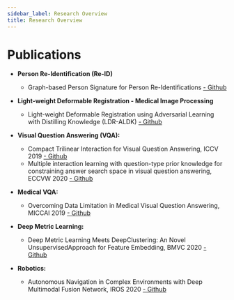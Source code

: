 ```yaml
---
sidebar_label: Research Overview
title: Research Overview
---
```


# Publications
- **Person Re-Identification (Re-ID)**
  - Graph-based Person Signature for Person Re-Identifications [- Github](https://github.com/aioz-ai/CVPRW21_GPS)

- **Light-weight Deformable Registration - Medical Image Processing**
  - Light-weight Deformable Registration using Adversarial Learning with Distilling Knowledge (LDR-ALDK) [- Github](https://github.com/aioz-ai/LDR_ALDK)

- **Visual Question Answering (VQA):**
  - Compact Trilinear Interaction for Visual Question Answering, ICCV 2019 [- Github](https://github.com/aioz-ai/ICCV19_VQA-CTI)
  - Multiple interaction learning with question-type prior knowledge for constraining answer search space in visual question answering, ECCVW 2020 [- Github](https://github.com/aioz-ai/ECCVW20_MILQT)

- **Medical VQA:**
  - Overcoming Data Limitation in Medical Visual Question Answering, MICCAI 2019 [- Github](https://github.com/aioz-ai/MICCAI19-MedVQA)

- **Deep Metric Learning:**
  - Deep Metric Learning Meets DeepClustering: An Novel UnsupervisedApproach for Feature Embedding, BMVC 2020 [- Github](https://github.com/aioz-ai/BMVC20_CBSwR)

- **Robotics:**
  - Autonomous Navigation in Complex Environments with Deep Multimodal Fusion Network, IROS 2020 [- Github](https://github.com/aioz-ai/IROS20_NMFNet)
